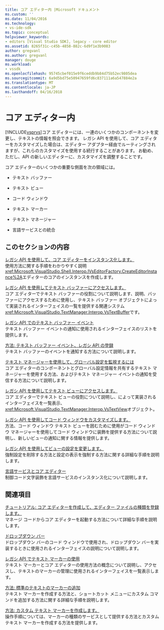 ```yaml
---
title: コア エディター内 |Microsoft ドキュメント
ms.custom: ''
ms.date: 11/04/2016
ms.technology:
- vs-ide-sdk
ms.topic: conceptual
helpviewer_keywords:
- editors [Visual Studio SDK], legacy - core editor
ms.assetid: 8265f31c-c45b-4858-882c-6d9f1e3b9083
author: gregvanl
ms.author: gregvanl
manager: douge
ms.workload:
- vssdk
ms.openlocfilehash: 95745cbef015e9f6ceddb9b84d75b52ec9805dea
ms.sourcegitcommit: 6a9d5bd75e50947659fd6c837111a6a547884e2a
ms.translationtype: MT
ms.contentlocale: ja-JP
ms.lasthandoff: 04/16/2018
---
```

# <a name="inside-the-core-editor"></a>コア エディター内
[!INCLUDE[vsprvs](../code-quality/includes/vsprvs_md.md)]コア エディターには、一連のいくつかのコンポーネントを変更し、テキストの情報を照会できます。 レガシ API を使用して、コア エディターをカスタマイズした場合は、エディター アダプター経由でルーティングされますが、これらのカスタマイズを使用する続行することがあります。 お勧め、ただし、API の新しいエディターに、カスタマイズを調整することです。  
  
 コア エディターのいくつかの重要な側面を次の領域には。  
  
-   テキスト バッファー  
  
-   テキスト ビュー  
  
-   コード ウィンドウ  
  
-   テキスト マーカー  
  
-   テキスト マネージャー  
  
-   言語サービスとの統合  
  
## <a name="in-this-section"></a>このセクションの内容  
 [レガシ API を使用して、コア エディターをインスタンス化します。](../extensibility/instantiating-the-core-editor-by-using-the-legacy-api.md)  
 使用方法に関する手順をわかりやすく説明<xref:Microsoft.VisualStudio.Shell.Interop.IVsEditorFactory.CreateEditorInstance%2A>エディターのコアのインスタンスを作成します。  
  
 [レガシ API を使用してテキスト バッファーにアクセスします。](../extensibility/accessing-the-text-buffer-by-using-the-legacy-api.md)  
 コア エディターでテキスト バッファーの役割について説明します、説明、バッファーにアクセスするために使用し、テキスト バッファー オブジェクトによって実装されるインターフェイスの一覧を提供する関連システム<xref:Microsoft.VisualStudio.TextManager.Interop.VsTextBuffer>です。  
  
 [レガシ API でのテキスト バッファー イベント](../extensibility/text-buffer-events-in-the-legacy-api.md)  
 テキスト バッファー イベントの通知に使用されるインターフェイスのリストを提供します。  
  
 [方法: テキスト バッファー イベント、レガシ API の登録](../extensibility/how-to-register-for-text-buffer-events-with-the-legacy-api.md)  
 テキスト バッファーのイベントを通知する方法について説明します。  
  
 [テキスト マネージャーを使用して、グローバル設定を監視するには](../extensibility/using-the-text-manager-to-monitor-global-settings.md)  
 コア エディターのコンポーネントとグローバル設定情報を共有するテキスト マネージャーを使用する方法、およびテキスト マネージャー イベントの通知を受信する方法について説明します。  
  
 [レガシ API を使用してテキスト ビューにアクセスします。](../extensibility/accessing-thetext-view-by-using-the-legacy-api.md)  
 コア エディターでテキスト ビューの役割について説明し、によって実装されるインターフェイスを一覧表示、<xref:Microsoft.VisualStudio.TextManager.Interop.VsTextView>オブジェクト。  
  
 [レガシ API を使用してコード ウィンドウをカスタマイズします。](../extensibility/customizing-code-windows-by-using-the-legacy-api.md)  
 方法、コード ウィンドウ テキスト ビューを囲むために使用がコード ウィンドウ マネージャーを使用してコード ウィンドウに装飾を提供する方法について説明し、新しいビューの通知に関する情報を提供します。  
  
 [レガシ API を使用してビューの設定を変更します。](../extensibility/changing-view-settings-by-using-the-legacy-api.md)  
 強制設定を削除する方法と設定の表示を強制する方法に関する詳細な手順を説明します。  
  
 [言語サービスとコア エディター](../extensibility/language-services-and-the-core-editor.md)  
 制御コード文字装飾を言語サービスのインスタンス化について説明します。  
  
## <a name="related-sections"></a>関連項目  
 [チュートリアル: コア エディターを作成して、エディター ファイルの種類を登録します。](../extensibility/walkthrough-creating-a-core-editor-and-registering-an-editor-file-type.md)  
 マネージ コードからコア エディターを起動する方法について詳細な手順を説明します。  
  
 [ドロップダウン バー](../extensibility/drop-down-bar.md)  
 ドロップダウン バーのコード ウィンドウで使用され、ドロップダウン バーを実装するときに使用されるインターフェイスの説明について説明します。  
  
 [レガシ API でテキスト マーカーの使用](../extensibility/using-text-markers-with-the-legacy-api.md)  
 テキスト マーカーとコア エディターの使用方法の概念について説明し、アクセスし、テキストのマーカーの管理に使用されるインターフェイスを一覧表示します。  
  
 [方法: 標準のテキストのマーカーの追加](../extensibility/how-to-add-standard-text-markers.md)  
 テキスト マーカーを作成する方法と、ショートカット メニューにカスタム コマンドを追加する方法に関する詳細な手順を説明します。  
  
 [方法: カスタム テキスト マーカーを作成します。](../extensibility/how-to-create-custom-text-markers.md)  
 操作手順については、マーカーの種類のサービスとして提供する方法とカスタム テキスト マーカーを作成する方法を提供します。